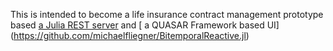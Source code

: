 This is intended to become a life insurance contract management prototype based [a Julia REST server](https://github.com/michaelfliegner/RestInsured.jl) and [ a QUASAR Framework based UI]
(https://github.com/michaelfliegner/BitemporalReactive.jl)